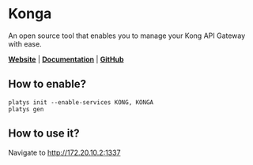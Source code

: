 # Konga

An open source tool that enables you to manage your Kong API Gateway with ease.

**[Website](https://pantsel.github.io/konga/)** | **[Documentation](https://github.com/pantsel/konga/blob/master/README)** | **[GitHub](https://github.com/pantsel/konga)**

## How to enable?

```
platys init --enable-services KONG, KONGA
platys gen
```

## How to use it?

Navigate to <http://172.20.10.2:1337>